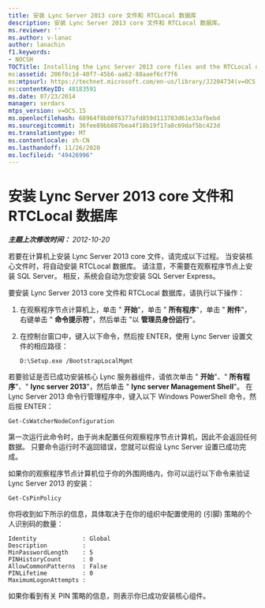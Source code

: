 ```yaml
---
title: 安装 Lync Server 2013 core 文件和 RTCLocal 数据库
description: 安装 Lync Server 2013 core 文件和 RTCLocal 数据库。
ms.reviewer: ''
ms.author: v-lanac
author: lanachin
f1.keywords:
- NOCSH
TOCTitle: Installing the Lync Server 2013 core files and the RTCLocal database
ms:assetid: 206f0c1d-40f7-45b6-aa62-88aaef6cf7f6
ms:mtpsurl: https://technet.microsoft.com/en-us/library/JJ204734(v=OCS.15)
ms:contentKeyID: 48183591
ms.date: 07/23/2014
manager: serdars
mtps_version: v=OCS.15
ms.openlocfilehash: 68964f8b80f6377afd859d113783d61e33afbebd
ms.sourcegitcommit: 36fee89bb887bea4f18b19f17a8c69daf5bc423d
ms.translationtype: MT
ms.contentlocale: zh-CN
ms.lasthandoff: 11/26/2020
ms.locfileid: "49426996"
---
```

# <a name="installing-the-lync-server-2013-core-files-and-the-rtclocal-database"></a>安装 Lync Server 2013 core 文件和 RTCLocal 数据库

<div data-xmlns="http://www.w3.org/1999/xhtml">

<div class="topic" data-xmlns="http://www.w3.org/1999/xhtml" data-msxsl="urn:schemas-microsoft-com:xslt" data-cs="https://msdn.microsoft.com/">

<div data-asp="https://msdn2.microsoft.com/asp">



</div>

<div id="mainSection">

<div id="mainBody">

<span> </span>

_**主题上次修改时间：** 2012-10-20_

若要在计算机上安装 Lync Server 2013 core 文件，请完成以下过程。 当安装核心文件时，将自动安装 RTCLocal 数据库。 请注意，不需要在观察程序节点上安装 SQL Server。 相反，系统会自动为您安装 SQL Server Express。

要安装 Lync Server 2013 core 文件和 RTCLocal 数据库，请执行以下操作：

1.  在观察程序节点计算机上，单击 " **开始**"，单击 " **所有程序**"，单击 " **附件**"，右键单击 " **命令提示符**"，然后单击 "以 **管理员身份运行**"。

2.  在控制台窗口中，键入以下命令，然后按 ENTER，使用 Lync Server 设置文件的相应路径：
    
        D:\Setup.exe /BootstrapLocalMgmt

若要验证是否已成功安装核心 Lync 服务器组件，请依次单击 " **开始**"、" **所有程序**"、" **lync server 2013**"，然后单击 " **lync server Management Shell**"。 在 Lync Server 2013 命令行管理程序中，键入以下 Windows PowerShell 命令，然后按 ENTER：

    Get-CsWatcherNodeConfiguration

第一次运行此命令时，由于尚未配置任何观察程序节点计算机，因此不会返回任何数据。 只要命令运行时不返回错误，您就可以假设 Lync Server 设置已成功完成。

如果你的观察程序节点计算机位于你的外围网络内，你可以运行以下命令来验证 Lync Server 2013 的安装：

    Get-CsPinPolicy

你将收到如下所示的信息，具体取决于在你的组织中配置使用的 (引脚) 策略的个人识别码的数量：

    Identity             : Global
    Description          :
    MinPasswordLength    : 5
    PINHistoryCount      : 0
    AllowCommonPatterns  : False
    PINLifetime          : 0
    MaximumLogonAttempts :

如果你看到有关 PIN 策略的信息，则表示你已成功安装核心组件。

</div>

<span> </span>

</div>

</div>

</div>

